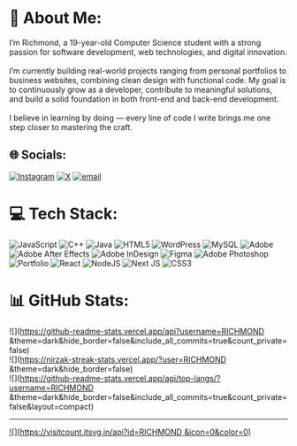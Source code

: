 # 💫 About Me:
I’m Richmond, a 19-year-old Computer Science student with a strong passion for software development, web technologies, and digital innovation.<br><br>I’m currently building real-world projects ranging from personal portfolios to business websites, combining clean design with functional code. My goal is to continuously grow as a developer, contribute to meaningful solutions, and build a solid foundation in both front-end and back-end development.<br><br>I believe in learning by doing — every line of code I write brings me one step closer to mastering the craft.


## 🌐 Socials:
[![Instagram](https://img.shields.io/badge/Instagram-%23E4405F.svg?logo=Instagram&logoColor=white)](https://instagram.com/https://www.instagram.com/yeager_gz5) [![X](https://img.shields.io/badge/X-black.svg?logo=X&logoColor=white)](https://x.com/https://x.com/Rhich_kweku) [![email](https://img.shields.io/badge/Email-D14836?logo=gmail&logoColor=white)](mailto:adjeir020@gmail.com) 

# 💻 Tech Stack:
![JavaScript](https://img.shields.io/badge/javascript-%23323330.svg?style=for-the-badge&logo=javascript&logoColor=%23F7DF1E) ![C++](https://img.shields.io/badge/c++-%2300599C.svg?style=for-the-badge&logo=c%2B%2B&logoColor=white) ![Java](https://img.shields.io/badge/java-%23ED8B00.svg?style=for-the-badge&logo=openjdk&logoColor=white) ![HTML5](https://img.shields.io/badge/html5-%23E34F26.svg?style=for-the-badge&logo=html5&logoColor=white) ![WordPress](https://img.shields.io/badge/WordPress-%23117AC9.svg?style=for-the-badge&logo=WordPress&logoColor=white) ![MySQL](https://img.shields.io/badge/mysql-4479A1.svg?style=for-the-badge&logo=mysql&logoColor=white) ![Adobe](https://img.shields.io/badge/adobe-%23FF0000.svg?style=for-the-badge&logo=adobe&logoColor=white) ![Adobe After Effects](https://img.shields.io/badge/Adobe%20After%20Effects-9999FF.svg?style=for-the-badge&logo=Adobe%20After%20Effects&logoColor=white) ![Adobe InDesign](https://img.shields.io/badge/Adobe%20InDesign-49021F?style=for-the-badge&logo=adobeindesign&logoColor=FF3366) ![Figma](https://img.shields.io/badge/figma-%23F24E1E.svg?style=for-the-badge&logo=figma&logoColor=white) ![Adobe Photoshop](https://img.shields.io/badge/adobe%20photoshop-%2331A8FF.svg?style=for-the-badge&logo=adobe%20photoshop&logoColor=white) ![Portfolio](https://img.shields.io/badge/Portfolio-%23000000.svg?style=for-the-badge&logo=firefox&logoColor=#FF7139) ![React](https://img.shields.io/badge/react-%2320232a.svg?style=for-the-badge&logo=react&logoColor=%2361DAFB) ![NodeJS](https://img.shields.io/badge/node.js-6DA55F?style=for-the-badge&logo=node.js&logoColor=white) ![Next JS](https://img.shields.io/badge/Next-black?style=for-the-badge&logo=next.js&logoColor=white) ![CSS3](https://img.shields.io/badge/css3-%231572B6.svg?style=for-the-badge&logo=css3&logoColor=white)
# 📊 GitHub Stats:
![](https://github-readme-stats.vercel.app/api?username=RICHMOND &theme=dark&hide_border=false&include_all_commits=true&count_private=false)<br/>
![](https://nirzak-streak-stats.vercel.app/?user=RICHMOND &theme=dark&hide_border=false)<br/>
![](https://github-readme-stats.vercel.app/api/top-langs/?username=RICHMOND &theme=dark&hide_border=false&include_all_commits=true&count_private=false&layout=compact)

---
[![](https://visitcount.itsvg.in/api?id=RICHMOND &icon=0&color=0)](https://visitcount.itsvg.in)

<!-- Proudly created with GPRM ( https://gprm.itsvg.in ) -->
